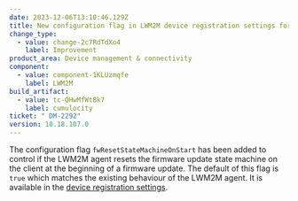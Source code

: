 ```yaml
---
date: 2023-12-06T13:10:46.129Z
title: New configuration flag in LWM2M device registration settings for firmware reset
change_type:
  - value: change-2c7RdTdXo4
    label: Improvement
product_area: Device management & connectivity
component:
  - value: component-1KLUzmqfe
    label: LWM2M
build_artifact:
  - value: tc-QHwMfWtBk7
    label: cumulocity
ticket: " DM-2292"
version: 10.18.107.0
---
```

The configuration flag <code>fwResetStateMachineOnStart</code> has been added to control if the LWM2M agent resets the firmware update state machine on the client at the beginning of a firmware update. The default of this flag is <code>true</code> which matches the existing behaviour of the LWM2M agent. It is available in the [device registration settings](/protocol-integration/lwm2m/#device-registration-settings).
